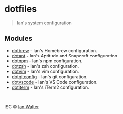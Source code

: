 # dotfiles
> Ian's system configuration

## Modules

* [dotbrew](https://github.com/ianwalter/dotbrew) - Ian's Homebrew
  configuration.
* [dotapt](https://github.com/ianwalter/dotapt) - Ian's Aptitude and
  Snapcraft configuration.
* [dotnpm](https://github.com/ianwalter/dotnpm) - Ian's npm
  configuration.
* [dotzsh](https://github.com/ianwalter/dotzsh) - Ian's zsh configuration.
* [dotvim](https://github.com/ianwalter/dotvim) - Ian's vim configuration.
* [dotgitconfig](https://github.com/ianwalter/dotgitconfig) - Ian's git
  configuration.
* [dotvscode](https://github.com/ianwalter/dotvscode) - Ian's VS Code
  configuration.
* [dotiterm](https://github.com/ianwalter/dotiterm) - Ian's iTerm2
  configuration.

&nbsp;

ISC &copy; [Ian Walter](http://iankwalter.com)
